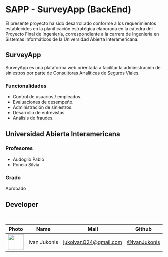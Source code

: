 # SAPP - SurveyApp (BackEnd)

El presente proyecto ha sido desarrollado conforme a los requerimientos establecidos en la planificación estratégica elaborada en la cátedra del Proyecto Final de Ingeniería, correspondiente a la carrera de Ingeniería en Sistemas Informáticos de la Universidad Abierta Interamericana.

## SurveyApp

SurveyApp es una plataforma web orientada a facilitar la administración de siniestros por parte de Consultoras Analíticas de Seguros Viales.

### Funcionalidades

- Control de usuarios / empleados.
- Evaluaciones de desempeño.
- Administración de siniestros.
- Desarrollo de entrevistas.
- Análisis de fraudes.

## Universidad Abierta Interamericana

### Profesores

- Audoglio Pablo
- Poncio Silvia

### Grado

Aprobado



## Developer

<br>


|                                          Photo                                           |        Name         |               Mail               |                          Github                          |
| :--------------------------------------------------------------------------------------: | :-----------------: | :------------------------------: | :------------------------------------------------------: |
| <img src="https://avatars.githubusercontent.com/u/49520632?v=4" height="50" width="50">  |            Ivan Jukonis     |      jukoivan024@gmail.com       |      [@IvanJukonis](https://github.com/IvanJukonis)      |
